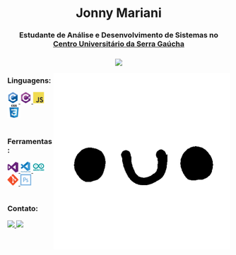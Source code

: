<h1 align="center">Jonny Mariani</h1>

<h3 align="center">
  Estudante de Análise e Desenvolvimento de Sistemas no <a href="https://www.fsg.edu.br/" target="_blank"> Centro Universitário da Serra Gaúcha</a>  
  <br><br>  
  <a href="https://www.fsg.edu.br/" target="_blank">
    <img align="center" src="https://www.fsg.edu.br/wp-content/themes/cruzeiroportais2019/assets/imagens/cse-marcas-fsg_rdz_va1.svg">
  </a>
</h3> 

<a href="#"><img src="https://github.com/jonnymariani/jonnymariani/blob/main/6.webp" min-width="400px" 
max-width="400px" width="400px" align="right" padding-top="250px" alt=":)"></a>


<h3 align="left">Linguagens:</h3>

<div display="inline-block">

<a href="#" alt="C">
<img src="https://github.com/devicons/devicon/blob/master/icons/c/c-original.svg" width="5%" heigth="5%">
</a>

<a href="#" alt="C#">
<img src="https://github.com/devicons/devicon/blob/master/icons/csharp/csharp-original.svg" width="5%" heigth="5%">
</a>

<a href="#" alt="Javascript">
<img src="https://github.com/devicons/devicon/blob/master/icons/javascript/javascript-original.svg" width="5%" heigth="5%">
</a>

<a href="#" alt="CSS3">
<img src="https://github.com/devicons/devicon/blob/master/icons/css3/css3-original-wordmark.svg" width="6%" heigth="6%">
</a>

</div>
<br>


<h3 align="left">Ferramentas:</h3>

<div display="inline-block">

<a href="#" alt="Visual Studio">
<img src="https://github.com/devicons/devicon/blob/master/icons/visualstudio/visualstudio-plain.svg" width="5%" heigth="5%">
</a>

<a href="#" alt="VSCode">
<img src="https://github.com/devicons/devicon/blob/master/icons/vscode/vscode-original-wordmark.svg" width="5%" heigth="5%">
</a>

<a href="#" alt="Arduino IDE">
<img src="https://github.com/devicons/devicon/blob/master/icons/arduino/arduino-original-wordmark.svg" width="5%" heigth="5%">
</a>

<a href="#" alt="Git">
<img src="https://github.com/devicons/devicon/blob/master/icons/git/git-plain.svg" width="5%" heigth="5%">
</a>

<a href="#" alt="Photoshop">
<img src="https://github.com/devicons/devicon/blob/master/icons/photoshop/photoshop-line.svg" width="5%" heigth="5%">
</a>



</div>
<br>


<h3 align="left">Contato:</h3>

<p align="left">
  <a href="https://discordapp.com/users/SACR3D#2599" target="_blank" alt="Discord">
  <img src="https://img.shields.io/badge/Discord-0d1117?style=for-the-badge&logo=discord"/>
  </a>
  
  <a href="mailto: jonnymariani@hotmail.com" target="_blank" alt="E-mail">
  <img src="https://img.shields.io/badge/E--mail-0d1117?style=for-the-badge&logo=gmail"/>
  </a>
</p>  




